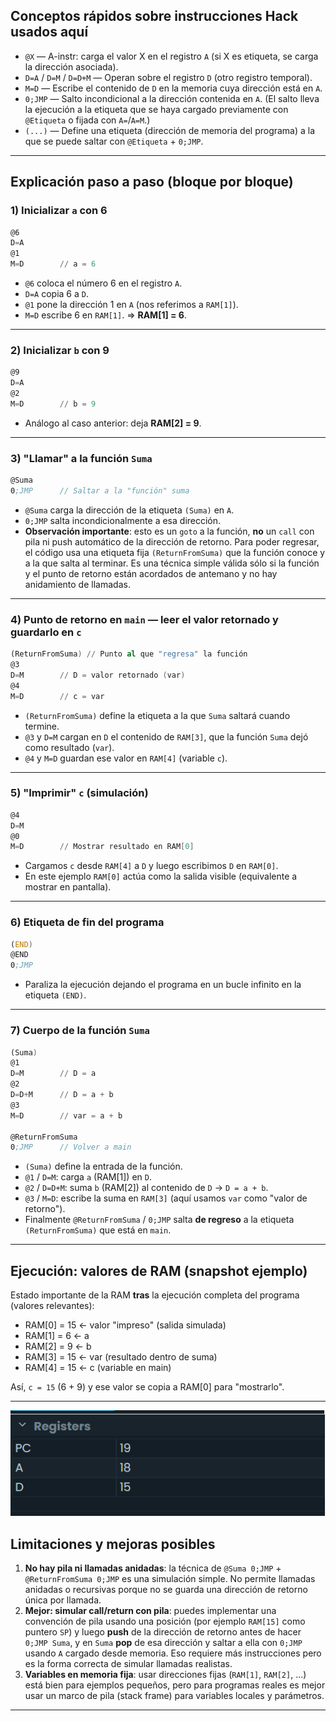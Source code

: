 ## Conceptos rápidos sobre instrucciones Hack usados aquí
- `@X` — A-instr: carga el valor X en el registro `A` (si X es etiqueta, se carga la dirección asociada).  
- `D=A` / `D=M` / `D=D+M` — Operan sobre el registro `D` (otro registro temporal).  
- `M=D` — Escribe el contenido de `D` en la memoria cuya dirección está en `A`.  
- `0;JMP` — Salto incondicional a la dirección contenida en `A`. (El salto lleva la ejecución a la etiqueta que se haya cargado previamente con `@Etiqueta` o fijada con `A=`/`A=M`.)  
- `(...)` — Define una etiqueta (dirección de memoria del programa) a la que se puede saltar con `@Etiqueta` + `0;JMP`.

---

## Explicación paso a paso (bloque por bloque)

### 1) Inicializar `a` con 6
```asm
@6
D=A
@1
M=D        // a = 6
```
- `@6` coloca el número 6 en el registro `A`.  
- `D=A` copia 6 a `D`.  
- `@1` pone la dirección 1 en `A` (nos referimos a `RAM[1]`).  
- `M=D` escribe 6 en `RAM[1]`. => **RAM[1] = 6**.

---

### 2) Inicializar `b` con 9
```asm
@9
D=A
@2
M=D        // b = 9
```
- Análogo al caso anterior: deja **RAM[2] = 9**.

---

### 3) "Llamar" a la función `Suma`
```asm
@Suma
0;JMP      // Saltar a la "función" suma
```
- `@Suma` carga la dirección de la etiqueta `(Suma)` en `A`.  
- `0;JMP` salta incondicionalmente a esa dirección.  
- **Observación importante**: esto es un `goto` a la función, **no** un `call` con pila ni push automático de la dirección de retorno. Para poder regresar, el código usa una etiqueta fija `(ReturnFromSuma)` que la función conoce y a la que salta al terminar. Es una técnica simple válida sólo si la función y el punto de retorno están acordados de antemano y no hay anidamiento de llamadas.

---

### 4) Punto de retorno en `main` — leer el valor retornado y guardarlo en `c`
```asm
(ReturnFromSuma) // Punto al que "regresa" la función
@3
D=M        // D = valor retornado (var)
@4
M=D        // c = var
```
- `(ReturnFromSuma)` define la etiqueta a la que `Suma` saltará cuando termine.  
- `@3` y `D=M` cargan en `D` el contenido de `RAM[3]`, que la función `Suma` dejó como resultado (`var`).  
- `@4` y `M=D` guardan ese valor en `RAM[4]` (variable `c`).

---

### 5) "Imprimir" `c` (simulación)
```asm
@4
D=M
@0
M=D        // Mostrar resultado en RAM[0]
```
- Cargamos `c` desde `RAM[4]` a `D` y luego escribimos `D` en `RAM[0]`.  
- En este ejemplo `RAM[0]` actúa como la salida visible (equivalente a mostrar en pantalla).

---

### 6) Etiqueta de fin del programa
```asm
(END)
@END
0;JMP
```
- Paraliza la ejecución dejando el programa en un bucle infinito en la etiqueta `(END)`.

---

### 7) Cuerpo de la función `Suma`
```asm
(Suma)
@1
D=M        // D = a
@2
D=D+M      // D = a + b
@3
M=D        // var = a + b

@ReturnFromSuma
0;JMP      // Volver a main
```
- `(Suma)` define la entrada de la función.  
- `@1` / `D=M`: carga `a` (RAM[1]) en `D`.  
- `@2` / `D=D+M`: suma `b` (RAM[2]) al contenido de `D` → `D = a + b`.  
- `@3` / `M=D`: escribe la suma en `RAM[3]` (aquí usamos `var` como "valor de retorno").  
- Finalmente `@ReturnFromSuma` / `0;JMP` salta **de regreso** a la etiqueta `(ReturnFromSuma)` que está en `main`.

---
## Ejecución: valores de RAM (snapshot ejemplo)
Estado importante de la RAM **tras** la ejecución completa del programa (valores relevantes):

- RAM[0] = 15   ← valor "impreso" (salida simulada)  
- RAM[1] = 6    ← a  
- RAM[2] = 9    ← b  
- RAM[3] = 15   ← var (resultado dentro de suma)  
- RAM[4] = 15   ← c (variable en main)

Así, `c = 15` (6 + 9) y ese valor se copia a RAM[0] para "mostrarlo".

---
![alt text](<../../Imagenes/Resultado reto 9.png>)  


## Limitaciones y mejoras posibles

1. **No hay pila ni llamadas anidadas**: la técnica de `@Suma 0;JMP` + `@ReturnFromSuma 0;JMP` es una simulación simple. No permite llamadas anidadas o recursivas porque no se guarda una dirección de retorno única por llamada.  
2. **Mejor: simular call/return con pila**: puedes implementar una convención de pila usando una posición (por ejemplo `RAM[15]` como puntero `SP`) y luego **push** de la dirección de retorno antes de hacer `0;JMP Suma`, y en `Suma` **pop** de esa dirección y saltar a ella con `0;JMP` usando `A` cargado desde memoria. Eso requiere más instrucciones pero es la forma correcta de simular llamadas realistas.  
3. **Variables en memoria fija**: usar direcciones fijas (`RAM[1]`, `RAM[2]`, ...) está bien para ejemplos pequeños, pero para programas reales es mejor usar un marco de pila (stack frame) para variables locales y parámetros.  

---